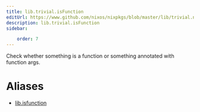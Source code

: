 ```yaml
---
title: lib.trivial.isFunction
editUrl: https://www.github.com/nixos/nixpkgs/blob/master/lib/trivial.nix#L598C16
description: lib.trivial.isFunction
sidebar:

    order: 7
---
```


Check whether something is a function or something
annotated with function args.


# Aliases

- [lib.isfunction](/nix-doc-comments/reference/lib/lib-isfunction)


